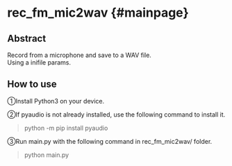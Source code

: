# rec_fm_mic2wav {#mainpage}
## Abstract
Record from a microphone and save to a WAV file.  
Using a inifile params.  

## How to use
①Install Python3 on your device.

②If pyaudio is not already installed, use the following command to install it.  
> python -m pip install pyaudio

③Run main.py with the following command in rec_fm_mic2wav/ folder.  
> python main.py